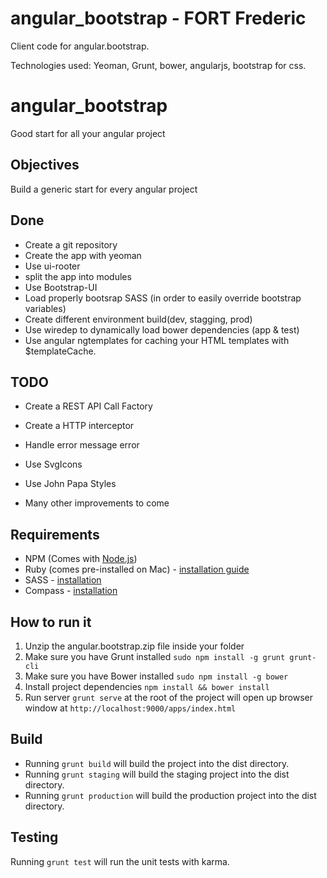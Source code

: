 # angular_bootstrap - FORT Frederic

Client code for angular.bootstrap.

Technologies used: Yeoman, Grunt, bower, angularjs, bootstrap for css.

# angular_bootstrap
Good start for all your angular project 

Objectives
-------

Build a generic start for every angular project 


Done
-------

* Create a git repository
* Create the app with yeoman 
* Use ui-rooter
* split the app into modules
* Use Bootstrap-UI
* Load properly bootsrap SASS (in order to easily override bootstrap variables)
* Create different environment build(dev, stagging, prod)
* Use wiredep to dynamically load bower dependencies (app & test)
* Use angular ngtemplates for caching your HTML templates with $templateCache.


TODO
-------

* Create a REST API Call Factory
* Create a HTTP interceptor
* Handle error message error
* Use SvgIcons
* Use John Papa Styles

* Many other improvements to come

## Requirements

- NPM (Comes with [Node.js](http://nodejs.org/))
- Ruby (comes pre-installed on Mac) - [installation guide](https://www.ruby-lang.org/en/installation/)
- SASS - [installation](http://sass-lang.com/install)
- Compass - [installation](http://compass-style.org/install/)

## How to run it
1. Unzip the angular.bootstrap.zip file inside your folder
2. Make sure you have Grunt installed `sudo npm install -g grunt grunt-cli`
3. Make sure you have Bower installed `sudo npm install -g bower`
4. Install project dependencies `npm install && bower install`
5. Run server `grunt serve` at the root of the project will open up browser window at `http://localhost:9000/apps/index.html`

## Build
- Running `grunt build` will build the project into the dist directory.
- Running `grunt staging` will build the staging project into the dist directory.
- Running `grunt production` will build the production project into the dist directory.



## Testing

Running `grunt test` will run the unit tests with karma.
